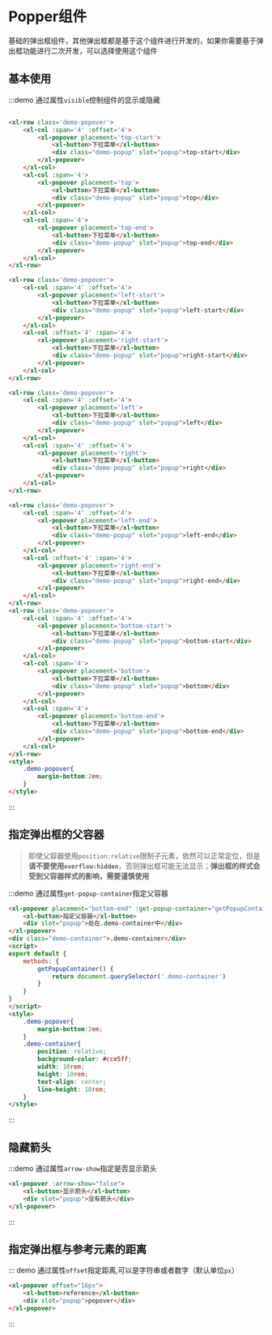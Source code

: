 <script>
export default {
    methods: {
        getPopupContainer() {
            return document.querySelector('.demo-container')
        }
    }
}
</script>
<style>
    .demo-popover{
        margin-bottom:2em;
    }
    .demo-container{
        position: relative;
        background-color: #cce5ff;
        width: 10rem;
        height: 10rem;
        text-align: center;
        line-height: 10rem;
    }
</style>

# Popper组件
基础的弹出框组件，其他弹出框都是基于这个组件进行开发的，如果你需要基于弹出框功能进行二次开发，可以选择使用这个组件

## 基本使用

:::demo 通过属性`visible`控制组件的显示或隐藏

```html

<xl-row class='demo-popover'>
    <xl-col :span='4' :offset='4'>
        <xl-popover placement='top-start'>
            <xl-button>下拉菜单</xl-button>
            <div class="demo-popup" slot="popup">top-start</div>
        </xl-popover>
    </xl-col>
    <xl-col :span='4'>
        <xl-popover placement='top'>
            <xl-button>下拉菜单</xl-button>
            <div class="demo-popup" slot="popup">top</div>
        </xl-popover>
    </xl-col>
    <xl-col :span='4'>
        <xl-popover placement='top-end'>
            <xl-button>下拉菜单</xl-button>
            <div class="demo-popup" slot="popup">top-end</div>
        </xl-popover>
    </xl-col>
</xl-row>

<xl-row class='demo-popover'>
    <xl-col :span='4' :offset='4'>
        <xl-popover placement='left-start'>
            <xl-button>下拉菜单</xl-button>
            <div class="demo-popup" slot="popup">left-start</div>
        </xl-popover>
    </xl-col>
    <xl-col :offset='4' :span='4'>
        <xl-popover placement='right-start'>
            <xl-button>下拉菜单</xl-button>
            <div class="demo-popup" slot="popup">right-start</div>
        </xl-popover>
    </xl-col>
</xl-row>

<xl-row class='demo-popover'>
    <xl-col :span='4' :offset='4'>
        <xl-popover placement='left'>
            <xl-button>下拉菜单</xl-button>
            <div class="demo-popup" slot="popup">left</div>
        </xl-popover>
    </xl-col>
    <xl-col :span='4' :offset='4'>
        <xl-popover placement='right'>
            <xl-button>下拉菜单</xl-button>
            <div class="demo-popup" slot="popup">right</div>
        </xl-popover>
    </xl-col>
</xl-row>

<xl-row class='demo-popover'>
    <xl-col :span='4' :offset='4'>
        <xl-popover placement='left-end'>
            <xl-button>下拉菜单</xl-button>
            <div class="demo-popup" slot="popup">left-end</div>
        </xl-popover>
    </xl-col>
    <xl-col :offset='4' :span='4'>
        <xl-popover placement='right-end'>
            <xl-button>下拉菜单</xl-button>
            <div class="demo-popup" slot="popup">right-end</div>
        </xl-popover>
    </xl-col>
</xl-row>
<xl-row class='demo-popover'>
    <xl-col :span='4' :offset='4'>
        <xl-popover placement='bottom-start'>
            <xl-button>下拉菜单</xl-button>
            <div class="demo-popup" slot="popup">bottom-start</div>
        </xl-popover>
    </xl-col>
    <xl-col :span='4'>
        <xl-popover placement='bottom'>
            <xl-button>下拉菜单</xl-button>
            <div class="demo-popup" slot="popup">bottom</div>
        </xl-popover>
    </xl-col>
    <xl-col :span='4'>
        <xl-popover placement='bottom-end'>
            <xl-button>下拉菜单</xl-button>
            <div class="demo-popup" slot="popup">bottom-end</div>
        </xl-popover>
    </xl-col>
</xl-row>
<style>
    .demo-popover{
        margin-bottom:2em;
    }
</style>
```

:::


## 指定弹出框的父容器

> 即使父容器使用`position:relative`限制子元素，依然可以正常定位，但是**请不要使用`overflow:hidden`**，否则弹出框可能无法显示；**弹出框的样式会受到父容器样式的影响，需要谨慎使用**

:::demo 通过属性`get-popup-container`指定父容器

```html
<xl-popover placement="bottom-end" :get-popup-container="getPopupContainer">
    <xl-button>指定父容器</xl-button>
    <div slot="popup">处在.demo-container中</div>
</xl-popover>
<div class="demo-container">.demo-container</div>
<script>
export default {
    methods: {
        getPopupContainer() {
            return document.querySelector('.demo-container')
        }
    }
}
</script>
<style>
    .demo-popover{
        margin-bottom:2em;
    }
    .demo-container{
        position: relative;
        background-color: #cce5ff;
        width: 10rem;
        height: 10rem;
        text-align: center;
        line-height: 10rem;
    }
</style>
```

:::

## 隐藏箭头

:::demo 通过属性`arrow-show`指定是否显示箭头

```html
<xl-popover :arrow-show="false">
    <xl-button>显示箭头</xl-button>
    <div slot="popup">没有箭头</div>
</xl-popover>
```

:::

## 指定弹出框与参考元素的距离

::: demo 通过属性`offset`指定距离,可以是字符串或者数字（默认单位`px`）

```html
<xl-popover offset="16px">
    <xl-button>reference</xl-button>
    <div slot="popup">popover</div>
</xl-popover>

```

:::